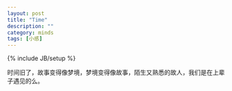 ```yaml
---
layout: post
title: "Time"
description: ""
category: minds 
tags: [小感]
---
```

{% include JB/setup %}

时间旧了，故事变得像梦境，梦境变得像故事，陌生又熟悉的故人，我们是在上辈子遇见的么。
